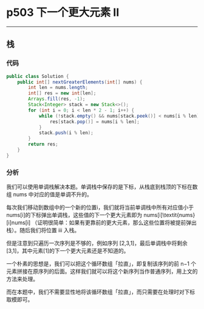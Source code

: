 # p503 下一个更大元素 II
---

## 栈

### 代码

```java
public class Solution {
    public int[] nextGreaterElements(int[] nums) {
        int len = nums.length;
        int[] res = new int[len];
        Arrays.fill(res, -1);
        Stack<Integer> stack = new Stack<>();
        for (int i = 0; i < len * 2 - 1; i++) {
            while (!stack.empty() && nums[stack.peek()] < nums[i % len]) {
                res[stack.pop()] = nums[i % len];
            }
            stack.push(i % len);
        }
        return res;
    }
}
```

### 分析

我们可以使用单调栈解决本题。单调栈中保存的是下标，从栈底到栈顶的下标在数组 nums 中对应的值是单调不升的。

每次我们移动到数组中的一个新的位置i，我们就将当前单调栈中所有对应值小于nums[i]的下标弹出单调栈，这些值的下一个更大元素即为 nums[i]\textit{nums}[i]nums[i]
（证明很简单：如果有更靠前的更大元素，那么这些位置将被提前弹出栈）。随后我们将位置 iii 入栈。

但是注意到只遍历一次序列是不够的，例如序列 [2,3,1]，最后单调栈中将剩余[3,1]，其中元素[1]的下一个更大元素还是不知道的。

一个朴素的思想是，我们可以把这个循环数组「拉直」，即复制该序列的前 n−1 个元素拼接在原序列的后面。这样我们就可以将这个新序列当作普通序列，用上文的方法来处理。

而在本题中，我们不需要显性地将该循环数组「拉直」，而只需要在处理时对下标取模即可。
